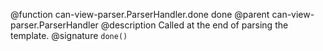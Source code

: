 @function can-view-parser.ParserHandler.done done
@parent can-view-parser.ParserHandler
@description Called at the end of parsing the template.
@signature `done()`
